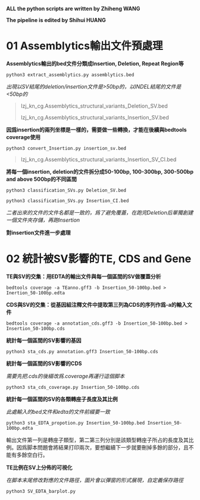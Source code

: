 **ALL the python scripts are written by Zhiheng WANG**

**The pipeline is edited by Shihui HUANG**


# 01 Assemblytics輸出文件預處理

**Assemblytics輸出的bed文件分類成Insertion, Deletion, Repeat Region等**

    python3 extract_assemblytics.py assemblytics.bed
    
_出現以SV結尾的deletion/insertion文件是>50bp的，以INDEL結尾的文件是<50bp的_

>lzj_kn_cg.Assemblytics_structural_variants_Deletion_SV.bed
>
>lzj_kn_cg.Assemblytics_structural_variants_Insertion_SV.bed

**因爲insertion的兩列坐標是一樣的，需要做一些轉換，才能在後續與bedtools coverage使用**

    python3 convert_Insertion.py insertion_sv.bed
    
>lzj_kn_cg.Assemblytics_structural_variants_Insertion_SV_CI.bed
    
**將每一個insertion, deletion的文件拆分成50-100bp, 100-300bp, 300-500bp and above 500bp的不同區間**

    python3 classification_SVs.py Deletion_SV.bed
    
    python3 classification_SVs.py Insertion_CI.bed
    
_二者出來的文件的文件名都是一致的，爲了避免覆蓋，在跑完Deletion后單獨創建一個文件夾存儲，再跑Insertion_

**對insertion文件進一步處理**


    
# 02 統計被SV影響的TE, CDS and Gene

**TE與SV的交集：用EDTA的輸出文件與每一個區間的SV做覆蓋分析**

    bedtools coverage -a TEanno.gff3 -b Insertion_50-100bp.bed > Inertion_50-100bp.edta
    
**CDS與SV的交集：從基因組注釋文件中提取第三列為CDS的序列作爲-a的輸入文件**

    bedtools coverage -a annotation_cds.gff3 -b Insertion_50-100bp.bed > Insertion_50-100bp.cds
    
**統計每一個區間的SV影響的基因**

    python3 sta_cds.py annotation.gff3 Insertion_50-100bp.cds
    
**統計每一個區間的SV影響的CDS**

_需要先把.cds的後綴改爲.coverage再運行這個脚本_

    python3 sta_cds_coverage.py Insertion_50-100bp.cds
    
**統計每一個區間的SV的各類轉座子長度及其比例**

_此處輸入的bed文件和edta的文件前綴要一致_

    python3 sta_EDTA_propotion.py Insertion_50-100bp.bed Insertion_50-100bp.edta
    
輸出文件第一列是轉座子類型，第二第三列分別是該類型轉座子所占的長度及其比例。因爲脚本問題會將結果打印兩次，要想繼續下一步就要刪掉多餘的部分，且不能有多餘空白行。
    
**TE比例在SV上分佈的可視化**

_在脚本末尾修改對應的文件路徑，圖片會以彈窗的形式展現，自定義保存路徑_

    python3 SV_EDTA_barplot.py
    
    
